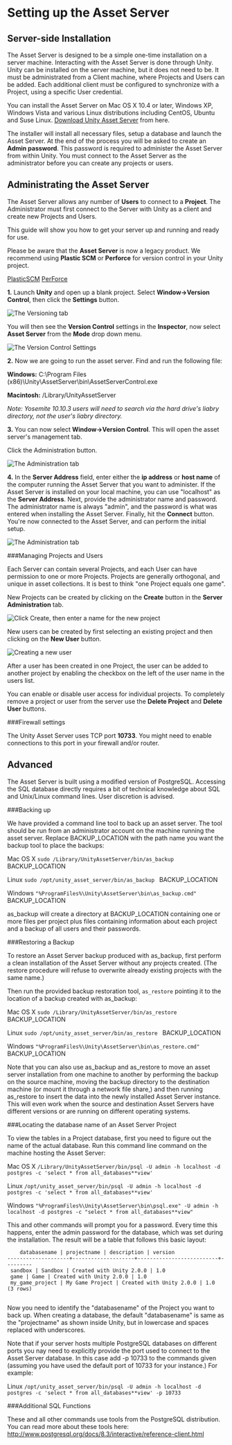 Setting up the Asset Server
===========================

Server-side Installation
------------------------


The Asset Server is designed to be a simple one-time installation on a server machine. Interacting with the Asset Server is done through Unity. Unity can be installed on the server machine, but it does not need to be. It must be administrated from a Client machine, where Projects and Users can be added. Each additional client must be configured to synchronize with a Project, using a specific User credential.

You can install the Asset Server on Mac OS X 10.4 or later, Windows XP, Windows Vista and various Linux distributions including CentOS, Ubuntu and Suse Linux.
[Download Unity Asset Server](http://www.unity3d.com/asset-server) from here.

The installer will install all necessary files, setup a database and launch the Asset Server. At the end of the process you will be asked to create an __Admin password__. This password is required to administer the Asset Server from within Unity. You must connect to the Asset Server as the administrator before you can create any projects or users.


Administrating the Asset Server
-------------------------------

The Asset Server allows any number of __Users__ to connect to a __Project__. The Administrator must first connect to the Server with Unity as a client and create new Projects and Users.

This guide will show you how to get your server up and running and ready for use.

Please be aware that the __Asset Server__ is now a legacy product. We recommend using __Plastic SCM__ or __Perforce__ for version control in your Unity project.

[PlasticSCM](plasticSCMIntegration)
[PerForce](perForceIntegration)



**1.**
Launch __Unity__ and open up a blank project. Select __Window-&gt;Version Control__, then click the __Settings__ button.

![The __Versioning__ tab](../uploads/Main/AssetServer-settings.png) 

You will then see the __Version Control__ settings in the __Inspector__, now select __Asset Server__ from the __Mode__ drop down menu.

![The __Version Control Settings__](../uploads/Main/AssetServer-modeSelection.png) 

**2.** Now we are going to run the asset server. Find and run the following file:

**Windows:** C:\Program Files (x86)\Unity\AssetServer\bin\AssetServerControl.exe

**Macintosh:** /Library/UnityAssetServer

*Note: Yosemite 10.10.3 users will need to search via the hard drive's liabry directory, not the user's liabry directory.*

**3.** You can now select __Window-&gt;Version Control__. This will open the asset server's management tab.

Click the Administration button.

![The __Administration__ tab](../uploads/Main/AssetServer-AdministrateDialog.png) 

**4.** In the __Server Address__ field, enter either the __ip address__ or __host name__ of the computer running the Asset Server that you want to administer. If the Asset Server is installed on your local machine, you can use "localhost" as the __Server Address__. Next, provide the administrator name and password. The administrator name is always "admin", and the password is what was entered when installing the Asset Server. Finally, hit the __Connect__ button. You're now connected to the Asset Server, and can perform the initial setup.

![The __Administration__ tab](../uploads/Main/AssetServer-ServerConnection.png) 

###Managing Projects and Users

Each Server can contain several Projects, and each User can have permission to one or more Projects. Projects are generally orthogonal, and unique in asset collections. It is best to think "one Project equals one game".

New Projects can be created by clicking on the __Create__ button in the __Server Administration__ tab. 


![Click Create, then enter a name for the new project](../uploads/Main/AssetServer-NewProject.png) 

New users can be created by first selecting an existing project and then clicking on the __New User__ button. 


![Creating a new user](../uploads/Main/AssetServer-NewUser.png) 

After a user has been created in one Project, the user can be added to another project by enabling the checkbox on the left of the user name in the users list.

You can enable or disable user access for individual projects. 
To completely remove a project or user from the server use the __Delete Project__ and __Delete User__ buttons.

###Firewall settings

The Unity Asset Server uses TCP port __10733__. You might need to enable connections to this port in your firewall and/or router.


Advanced
--------


The Asset Server is built using a modified version of PostgreSQL. Accessing the SQL database directly requires a bit of technical knowledge about SQL and Unix/Linux command lines. User discretion is advised.

###Backing up

We have provided a command line tool to back up an asset server. The tool should be run from an administrator account on the machine running the asset server. Replace BACKUP_LOCATION with the path name you want the backup tool to place the backups:

Mac OS X 
`sudo /Library/UnityAssetServer/bin/as_backup ` BACKUP_LOCATION

Linux 
`sudo /opt/unity_asset_server/bin/as_backup ` BACKUP_LOCATION

Windows 
`"%ProgramFiles%\Unity\AssetServer\bin\as_backup.cmd" ` BACKUP_LOCATION

as_backup will create a directory at BACKUP_LOCATION containing one or more files per project plus files containing information about each project and a backup of all users and their passwords.

###Restoring a Backup

To restore an Asset Server backup produced with as_backup, first perform a clean installation of the Asset Server without any projects created. (The restore procedure will refuse to overwrite already existing projects with the same name.) 

Then run the provided backup restoration tool, `as_restore` pointing it to the location of a backup created with as_backup:

Mac OS X 
`sudo /Library/UnityAssetServer/bin/as_restore ` BACKUP_LOCATION

Linux 
`sudo /opt/unity_asset_server/bin/as_restore ` BACKUP_LOCATION

Windows 
`"%ProgramFiles%\Unity\AssetServer\bin\as_restore.cmd" ` BACKUP_LOCATION

Note that you can also use as_backup and as_restore to move an asset server installation from one machine to another by performing the backup on the source machine, moving the backup directory to the destination machine (or mount it through a network file share,) and then running as_restore to insert the data into the newly installed Asset Server instance. This will even work when the source and destination Asset Servers have different versions or are running on different operating systems.

###Locating the database name of an Asset Server Project

To view the tables in a Project database, first you need to figure out the name of the actual database. Run this command line command on the machine hosting the Asset Server:

Mac OS X 
`/Library/UnityAssetServer/bin/psql -U admin -h localhost -d postgres -c 'select * from all_databases**view'`

Linux 
`/opt/unity_asset_server/bin/psql -U admin -h localhost -d postgres -c 'select * from all_databases**view'`

Windows 
`"%ProgramFiles%\Unity\AssetServer\bin\psql.exe" -U admin -h localhost -d postgres -c "select * from all_databases**view"`

This and other commands will prompt you for a password. Every time this happens, enter the admin password for the database, which was set during the installation. The result will be a table that follows this basic layout:



````
    databasename | projectname | description | version 
--------------------+--------------------+--------------------------+---------
 sandbox | Sandbox | Created with Unity 2.0.0 | 1.0
 game | Game | Created with Unity 2.0.0 | 1.0
 my_game_project | My Game Project | Created with Unity 2.0.0 | 1.0
(3 rows)


````

Now you need to identify the "databasename" of the Project you want to back up. When creating a database, the default "databasename" is same as the "projectname" as shown inside Unity, but in lowercase and spaces replaced with underscores.

Note that if your server hosts multiple PostgreSQL databases on different ports you nay need to explicitly provide the port used to connect to the Asset Server database. In this case add -p 10733 to the commands given (assuming you have used the default port of 10733 for your instance.) For example:

Linux 
`/opt/unity_asset_server/bin/psql -U admin -h localhost -d postgres -c 'select * from all_databases**view' -p 10733`

###Additional SQL Functions

These and all other commands use tools from the PostgreSQL distribution. You can read more about these tools here: http://www.postgresql.org/docs/8.3/interactive/reference-client.html
